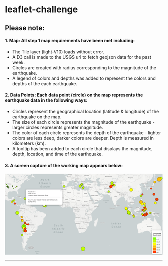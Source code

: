 # leaflet-challenge

## Please note:

#### 1. Map:  All step 1 map requirements have been met including:

* The Tile layer (light-V10) loads without error.
* A D3 call is made to the USGS url to fetch geojson data for the past week.
* Circles are created with radius corresponding to the magnitude of the earthquake. 
* A legend of colors and depths was added to represent the colors and depths of the each earthquake.

#### 2. Data Points: Each data point (circle) on the map represents the earthquake data in the following ways:

* Circles represent the geographical location (latitude & longitude) of the earthquake on the map.
* The size of each circle represents the magnitude of the earthquake - larger circles represents greater magnitude.
* The color of each circle represents the depth of the earthquake - lighter colors are less deep, darker colors are deeper. Depth is measured in kilometers (km).
* A tooltip has been added to each circle that displays the magnitude, depth, location, and time of the earthquake.

#### 3. A screen capture of the working map appears below:

![Screencapture](ScreenCapture.PNG)

___